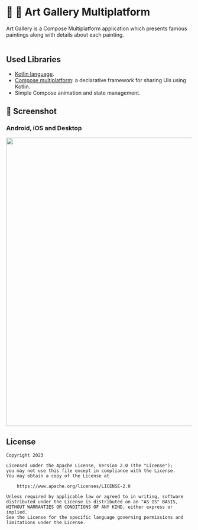 # 🌇 🎨 Art Gallery Multiplatform


Art Gallery is a Compose Multiplatform application which presents famous paintings along with details about each painting.
<br>
<br>

## Used Libraries
- [Kotlin language](https://kotlinlang.org/).
- [Compose multiplatform](https://github.com/JetBrains/compose-multiplatform): a declarative framework for sharing UIs using Kotlin.
- Simple Compose animation and state management.

## 📸 Screenshot

### Android, iOS and Desktop 

<img src="/screenshots/compose_multiplatform.gif" width="780"/>

## License
```
Copyright 2023

Licensed under the Apache License, Version 2.0 (the "License");
you may not use this file except in compliance with the License.
You may obtain a copy of the License at

    https://www.apache.org/licenses/LICENSE-2.0

Unless required by applicable law or agreed to in writing, software
distributed under the License is distributed on an "AS IS" BASIS,
WITHOUT WARRANTIES OR CONDITIONS OF ANY KIND, either express or implied.
See the License for the specific language governing permissions and
limitations under the License.
```
